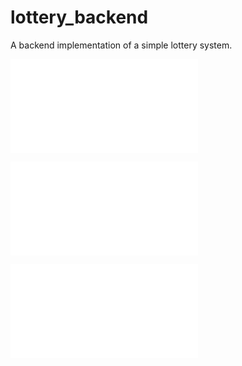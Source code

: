# lottery_backend
A backend implementation of a simple lottery system.

![design-doc](docs/design.md)

![api-doc](docs/api.md)

![build-doc](docs/build.md)


